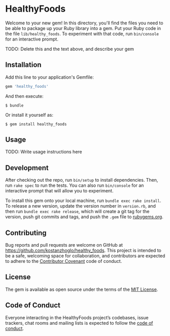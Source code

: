 # HealthyFoods

Welcome to your new gem! In this directory, you'll find the files you need to be able to package up your Ruby library into a gem. Put your Ruby code in the file `lib/healthy_foods`. To experiment with that code, run `bin/console` for an interactive prompt.

TODO: Delete this and the text above, and describe your gem

## Installation

Add this line to your application's Gemfile:

```ruby
gem 'healthy_foods'
```

And then execute:

    $ bundle

Or install it yourself as:

    $ gem install healthy_foods

## Usage

TODO: Write usage instructions here

## Development

After checking out the repo, run `bin/setup` to install dependencies. Then, run `rake spec` to run the tests. You can also run `bin/console` for an interactive prompt that will allow you to experiment.

To install this gem onto your local machine, run `bundle exec rake install`. To release a new version, update the version number in `version.rb`, and then run `bundle exec rake release`, which will create a git tag for the version, push git commits and tags, and push the `.gem` file to [rubygems.org](https://rubygems.org).

## Contributing

Bug reports and pull requests are welcome on GitHub at https://github.com/kostanzhoglo/healthy_foods. This project is intended to be a safe, welcoming space for collaboration, and contributors are expected to adhere to the [Contributor Covenant](http://contributor-covenant.org) code of conduct.

## License

The gem is available as open source under the terms of the [MIT License](https://opensource.org/licenses/MIT).

## Code of Conduct

Everyone interacting in the HealthyFoods project’s codebases, issue trackers, chat rooms and mailing lists is expected to follow the [code of conduct](https://github.com/kostanzhoglo/healthy_foods/blob/master/CODE_OF_CONDUCT.md).
